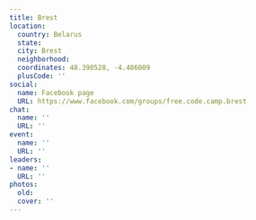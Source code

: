 ```yaml
---
title: Brest
location:
  country: Belarus
  state: 
  city: Brest
  neighborhood: 
  coordinates: 48.390528, -4.486009
  plusCode: ''
social:
  name: Facebook page
  URL: https://www.facebook.com/groups/free.code.camp.brest
chat:
  name: ''
  URL: ''
event:
  name: ''
  URL: ''
leaders:
- name: ''
  URL: ''
photos:
  old: 
  cover: ''
---
```

